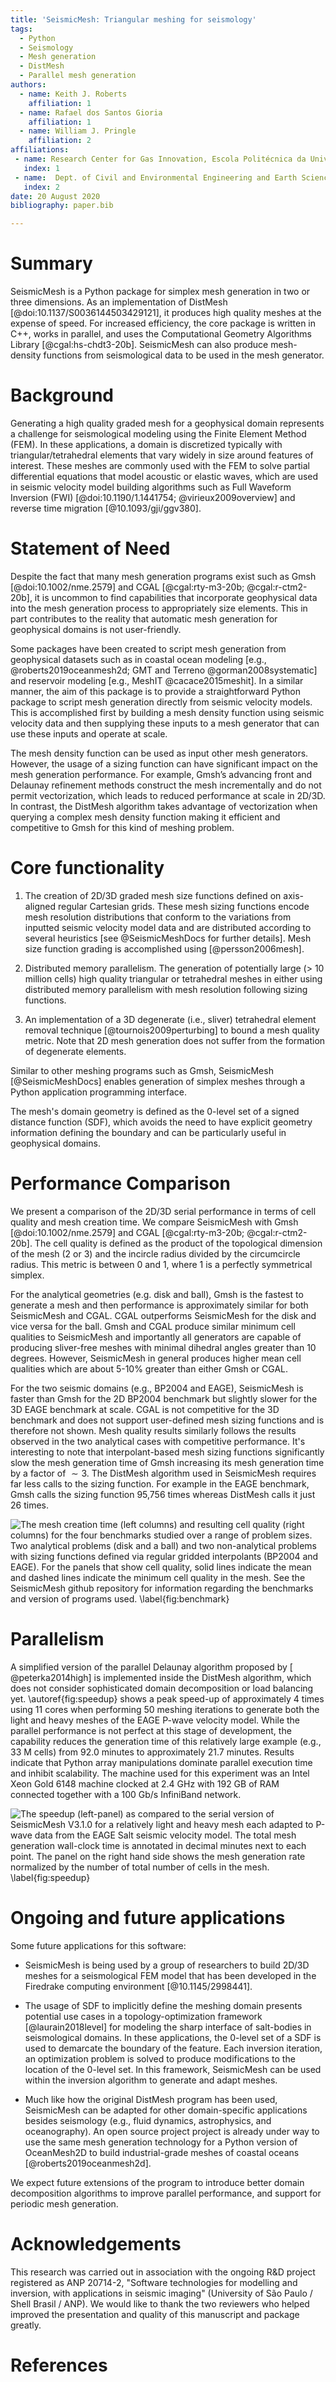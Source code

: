 ```yaml
---
title: 'SeismicMesh: Triangular meshing for seismology'
tags:
  - Python
  - Seismology
  - Mesh generation
  - DistMesh
  - Parallel mesh generation
authors:
  - name: Keith J. Roberts
    affiliation: 1
  - name: Rafael dos Santos Gioria
    affiliation: 1
  - name: William J. Pringle
    affiliation: 2
affiliations:
 - name: Research Center for Gas Innovation, Escola Politécnica da Universidade de São Paulo, São Paulo, Brazil.
   index: 1
 - name:  Dept. of Civil and Environmental Engineering and Earth Sciences, University of Notre Dame, 156 Fitzpatrick Hall, Notre Dame, IN, U.S.A.
   index: 2
date: 20 August 2020
bibliography: paper.bib

---
```

# Summary

SeismicMesh is a Python package for simplex mesh generation in two or three dimensions. As an implementation of DistMesh [@doi:10.1137/S0036144503429121], it produces high quality meshes at the expense of speed. For increased efficiency, the core package is written in C++, works in parallel, and uses the Computational Geometry Algorithms Library [@cgal:hs-chdt3-20b]. SeismicMesh can also produce mesh-density functions from seismological data to be used in the mesh generator.

# Background

Generating a high quality graded mesh for a geophysical domain represents a challenge for seismological modeling using the Finite Element Method (FEM). In these applications, a domain is discretized typically with triangular/tetrahedral elements that vary widely in size around features of interest. These meshes are commonly used with the FEM to solve partial differential equations that model acoustic or elastic waves, which are used in seismic velocity model building algorithms such as Full Waveform Inversion (FWI) [@doi:10.1190/1.1441754; @virieux2009overview] and reverse time migration [@10.1093/gji/ggv380].

# Statement of Need

Despite the fact that many mesh generation programs exist such as Gmsh [@doi:10.1002/nme.2579] and CGAL [@cgal:rty-m3-20b; @cgal:r-ctm2-20b], it is uncommon to find capabilities that incorporate geophysical data into the mesh generation process to appropriately size elements. This in part contributes to the reality that automatic mesh generation for geophysical domains is not user-friendly.

Some packages have been created to script mesh generation from geophysical datasets such as in coastal ocean modeling [e.g., @roberts2019oceanmesh2d; GMT and Terreno @gorman2008systematic] and reservoir modeling [e.g., MeshIT @cacace2015meshit]. In a similar manner, the aim of this package is to provide a straightforward Python package to script mesh generation directly from seismic velocity models. This is accomplished first by building a mesh density function using seismic velocity data and then supplying these inputs to a mesh generator that can use these inputs and operate at scale.

The mesh density function can be used as input other mesh generators. However, the usage of a sizing function can have significant impact on the mesh generation performance. For example, Gmsh’s advancing front and Delaunay refinement methods construct the mesh incrementally and do not permit vectorization, which leads to reduced performance at scale in 2D/3D. In contrast, the DistMesh algorithm takes advantage of vectorization when querying a complex mesh density function making it efficient and competitive to Gmsh for this kind of meshing problem.

# Core functionality

  1. The creation of 2D/3D graded mesh size functions defined on axis-aligned regular Cartesian grids. These mesh sizing functions encode mesh resolution distributions that conform to the variations from inputted seismic velocity model data and are distributed according to several heuristics [see @SeismicMeshDocs for further details]. Mesh size function grading is accomplished using [@persson2006mesh].

  2. Distributed memory parallelism. The generation of potentially large (> 10 million cells) high quality triangular or tetrahedral meshes in either using distributed memory parallelism with mesh resolution following sizing functions.

  3. An implementation of a 3D degenerate (i.e., sliver) tetrahedral element removal technique [@tournois2009perturbing] to bound a mesh quality metric. Note that 2D mesh generation does not suffer from the formation of degenerate elements.

Similar to other meshing programs such as Gmsh, SeismicMesh [@SeismicMeshDocs] enables generation of simplex meshes through a Python application programming interface.

The mesh's domain geometry is defined as the 0-level set of a signed distance function (SDF), which avoids the need to have explicit geometry information defining the boundary and can be particularly useful in geophysical domains.

# Performance Comparison

We present a comparison of the 2D/3D serial performance in terms of cell quality and mesh creation time. We compare SeismicMesh with Gmsh [@doi:10.1002/nme.2579] and CGAL [@cgal:rty-m3-20b; @cgal:r-ctm2-20b]. The cell quality is defined as the product of the topological dimension of the mesh (2 or 3) and the incircle radius divided by the circumcircle radius. This metric is between 0 and 1, where 1 is a perfectly symmetrical simplex.

For the analytical geometries (e.g. disk and ball), Gmsh is the fastest to generate a mesh and then performance is approximately similar for both SeismicMesh and CGAL. CGAL outperforms SeismicMesh for the disk and vice versa for the ball. Gmsh and CGAL produce similar minimum cell qualities to SeismicMesh and importantly all generators are capable of producing sliver-free meshes with minimal dihedral angles greater than 10 degrees. However, SeismicMesh in general produces higher mean cell qualities which are about 5-10\% greater than either Gmsh or CGAL.

For the two seismic domains (e.g., BP2004 and EAGE), SeismicMesh is faster than Gmsh for the 2D BP2004 benchmark but slightly slower for the 3D EAGE benchmark at scale. CGAL is not competitive for the 3D benchmark and does not support user-defined mesh sizing functions and is therefore not shown. Mesh quality results similarly follows the results observed in the two analytical cases with competitive performance. It's interesting to note that interpolant-based mesh sizing functions significantly slow the mesh generation time of Gmsh increasing its mesh generation time by a factor of $\sim 3$. The DistMesh algorithm used in SeismicMesh requires far less calls to the sizing function. For example in the EAGE benchmark, Gmsh calls the sizing function 95,756 times whereas DistMesh calls it just 26 times.

![The mesh creation time (left columns) and resulting cell quality (right columns) for the four benchmarks studied over a range of problem sizes. Two analytical problems (disk and a ball) and two non-analytical problems with sizing functions defined via regular gridded interpolants (BP2004 and EAGE). For the panels that show cell quality, solid lines indicate the mean and dashed lines indicate the minimum cell quality in the mesh. See the SeismicMesh github repository for information regarding the benchmarks and version of programs used. \label{fig:benchmark}](Benchmarks.png)

# Parallelism

A simplified version of the parallel Delaunay algorithm proposed by [ @peterka2014high] is implemented inside the DistMesh algorithm, which does not consider sophisticated domain decomposition or load balancing yet. \autoref{fig:speedup} shows a peak speed-up of approximately 4 times using 11 cores when performing 50 meshing iterations to generate both the light and heavy meshes of the EAGE P-wave velocity model. While the parallel performance is not perfect at this stage of development, the capability reduces the generation time of this relatively large example (e.g., 33 M cells) from 92.0 minutes to approximately 21.7 minutes. Results indicate that Python array manipulations dominate parallel execution time and inhibit scalability. The machine used for this experiment was an Intel Xeon Gold 6148 machine clocked at 2.4 GHz  with 192 GB of RAM connected together with a 100 Gb/s InfiniBand network.

![The speedup (left-panel) as compared to the serial version of SeismicMesh V3.1.0 for a relatively light and heavy mesh each adapted to P-wave data from the EAGE Salt seismic velocity model. The total mesh generation wall-clock time is annotated in decimal minutes next to each point. The panel on the right hand side shows the mesh generation rate normalized by the number of total number of cells in the mesh. \label{fig:speedup}](Performance.png)

# Ongoing and future applications

 Some future applications for this software:

 * SeismicMesh is being used by a group of researchers to build 2D/3D meshes for a seismological FEM model that has been developed in the Firedrake computing environment [@10.1145/2998441].

 * The usage of SDF to implicitly define the meshing domain presents potential use cases in a topology-optimization framework [@laurain2018level] for modeling the sharp interface of salt-bodies in seismological domains. In these applications, the 0-level set of a SDF is used to demarcate the boundary of the feature. Each inversion iteration, an optimization problem is solved to produce modifications to the location of the 0-level set. In this framework, SeismicMesh can be used within the inversion algorithm to generate and adapt meshes.

 * Much like how the original DistMesh program has been used, SeismicMesh can be adapted for other domain-specific applications besides seismology (e.g., fluid dynamics, astrophysics, and oceanography). An open source project project is already under way to use the same mesh generation technology for a Python version of OceanMesh2D to build industrial-grade meshes of coastal oceans [@roberts2019oceanmesh2d].

 We expect future extensions of the program to introduce better domain decomposition algorithms to improve parallel performance, and support for periodic mesh generation.

# Acknowledgements

This research was carried out in association with the ongoing R&D project registered as ANP 20714-2, "Software technologies for modelling and inversion, with applications in seismic imaging" (University of São Paulo / Shell Brasil / ANP). We would like to thank the two reviewers who helped improved the presentation and quality of this manuscript and package greatly.

# References
